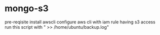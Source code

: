 # mongo-s3

pre-reqisite
install awscli
configure aws cli with iam rule having s3 access
run this script with " >> /home/ubuntu/backup.log"
